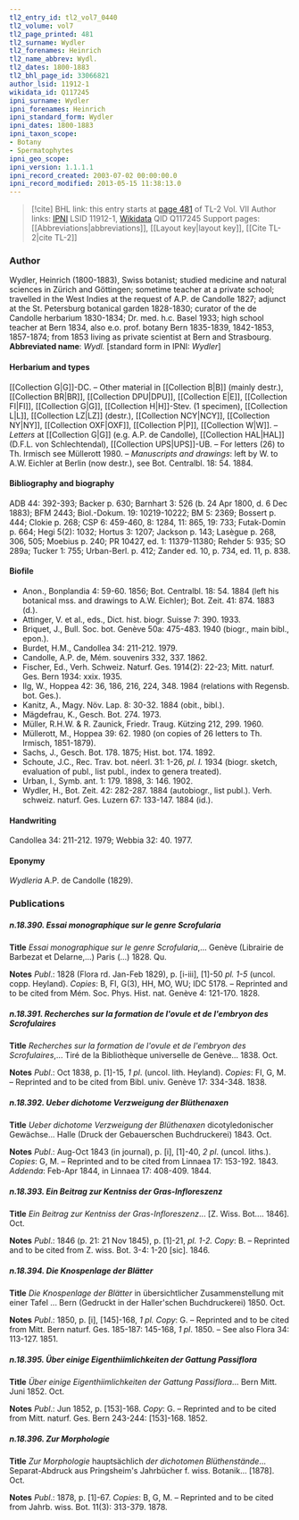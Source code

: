 ```yaml
---
tl2_entry_id: tl2_vol7_0440
tl2_volume: vol7
tl2_page_printed: 481
tl2_surname: Wydler
tl2_forenames: Heinrich
tl2_name_abbrev: Wydl.
tl2_dates: 1800-1883
tl2_bhl_page_id: 33066821
author_lsid: 11912-1
wikidata_id: Q117245
ipni_surname: Wydler
ipni_forenames: Heinrich
ipni_standard_form: Wydler
ipni_dates: 1800-1883
ipni_taxon_scope: 
- Botany
- Spermatophytes
ipni_geo_scope: 
ipni_version: 1.1.1.1
ipni_record_created: 2003-07-02 00:00:00.0
ipni_record_modified: 2013-05-15 11:38:13.0
---
```


> [!cite] BHL link: this entry starts at [page 481](https://www.biodiversitylibrary.org/page/33066821) of TL-2 Vol. VII
> Author links: [IPNI](https://www.ipni.org/a/11912-1) LSID 11912-1, [Wikidata](https://www.wikidata.org/wiki/Q117245) QID Q117245
> Support pages: [[Abbreviations|abbreviations]], [[Layout key|layout key]], [[Cite TL-2|cite TL-2]]

### Author

Wydler, Heinrich (1800-1883), Swiss botanist; studied medicine and natural sciences in Zürich and Göttingen; sometime teacher at a private school; travelled in the West Indies at the request of A.P. de Candolle 1827; adjunct at the St. Petersburg botanical garden 1828-1830; curator of the de Candolle herbarium 1830-1834; Dr. med. h.c. Basel 1933; high school teacher at Bern 1834, also e.o. prof. botany Bern 1835-1839, 1842-1853, 1857-1874; from 1853 living as private scientist at Bern and Strasbourg. 
**Abbreviated name**: *Wydl.* \[standard form in IPNI: *Wydler*\]

#### Herbarium and types

[[Collection G|G]]-DC. – Other material in [[Collection B|B]] (mainly destr.), [[Collection BR|BR]], [[Collection DPU|DPU]], [[Collection E|E]], [[Collection FI|FI]], [[Collection G|G]], [[Collection H|H]]-Stev. (1 specimen), [[Collection L|L]], [[Collection LZ|LZ]] (destr.), [[Collection NCY|NCY]], [[Collection NY|NY]], [[Collection OXF|OXF]], [[Collection P|P]], [[Collection W|W]]. – *Letters* at [[Collection G|G]] (e.g. A.P. de Candolle), [[Collection HAL|HAL]] (D.F.L. von Schlechtendal), [[Collection UPS|UPS]]-UB. – For letters (26) to Th. Irmisch see Müllerott 1980. – *Manuscripts and drawings*: left by W. to A.W. Eichler at Berlin (now destr.), see Bot. Centralbl. 18: 54. 1884.

#### Bibliography and biography

ADB 44: 392-393; Backer p. 630; Barnhart 3: 526 (b. 24 Apr 1800, d. 6 Dec 1883); BFM 2443; Biol.-Dokum. 19: 10219-10222; BM 5: 2369; Bossert p. 444; Clokie p. 268; CSP 6: 459-460, 8: 1284, 11: 865, 19: 733; Futak-Domin p. 664; Hegi 5(2): 1032; Hortus 3: 1207; Jackson p. 143; Lasègue p. 268, 306, 505; Moebius p. 240; PR 10427, ed. 1: 11379-11380; Rehder 5: 935; SO 289a; Tucker 1: 755; Urban-Berl. p. 412; Zander ed. 10, p. 734, ed. 11, p. 838.

#### Biofile

- Anon., Bonplandia 4: 59-60. 1856; Bot. Centralbl. 18: 54. 1884 (left his botanical mss. and drawings to A.W. Eichler); Bot. Zeit. 41: 874. 1883 (d.).
- Attinger, V. et al., eds., Dict. hist. biogr. Suisse 7: 390. 1933.
- Briquet, J., Bull. Soc. bot. Genève 50a: 475-483. 1940 (biogr., main bibl., epon.).
- Burdet, H.M., Candollea 34: 211-212. 1979.
- Candolle, A.P. de, Mém. souvenirs 332, 337. 1862.
- Fischer, Ed., Verh. Schweiz. Naturf. Ges. 1914(2): 22-23; Mitt. naturf. Ges. Bern 1934: xxix. 1935.
- Ilg, W., Hoppea 42: 36, 186, 216, 224, 348. 1984 (relations with Regensb. bot. Ges.).
- Kanitz, A., Magy. Növ. Lap. 8: 30-32. 1884 (obit., bibl.).
- Mägdefrau, K., Gesch. Bot. 274. 1973.
- Müller, R.H.W. & R. Zaunick, Friedr. Traug. Kützing 212, 299. 1960.
- Müllerott, M., Hoppea 39: 62. 1980 (on copies of 26 letters to Th. Irmisch, 1851-1879).
- Sachs, J., Gesch. Bot. 178. 1875; Hist. bot. 174. 1892.
- Schoute, J.C., Rec. Trav. bot. néerl. 31: 1-26, *pl. I.* 1934 (biogr. sketch, evaluation of publ., list publ., index to genera treated).
- Urban, I., Symb. ant. 1: 179. 1898, 3: 146. 1902.
- Wydler, H., Bot. Zeit. 42: 282-287. 1884 (autobiogr., list publ.). Verh. schweiz. naturf. Ges. Luzern 67: 133-147. 1884 (id.).

#### Handwriting

Candollea 34: 211-212. 1979; Webbia 32: 40. 1977.

#### Eponymy

*Wydleria* A.P. de Candolle (1829).

### Publications

##### n.18.390. Essai monographique sur le genre Scrofularia

**Title**
*Essai monographique sur le genre Scrofularia*,... Genève (Librairie de Barbezat et Delarne,...) Paris (...) 1828. Qu.

**Notes**
*Publ*.: 1828 (Flora rd. Jan-Feb 1829), p. \[i-iii\], \[1\]-50 *pl. 1-5* (uncol. copp. Heyland).
*Copies*: B, FI, G(3), HH, MO, WU; IDC 5178. – Reprinted and to be cited from Mém. Soc. Phys. Hist. nat. Genève 4: 121-170. 1828.

##### n.18.391. Recherches sur la formation de l'ovule et de l'embryon des Scrofulaires

**Title**
*Recherches sur la formation de l'ovule et de l'embryon des Scrofulaires*,... Tiré de la Bibliothèque universelle de Genève... 1838. Oct.

**Notes**
*Publ*.: Oct 1838, p. \[1\]-15, *1 pl*. (uncol. lith. Heyland). *Copies*: FI, G, M. – Reprinted and to be cited from Bibl. univ. Genève 17: 334-348. 1838.

##### n.18.392. Ueber dichotome Verzweigung der Blüthenaxen

**Title**
*Ueber dichotome Verzweigung der Blüthenaxen* dicotyledonischer Gewächse... Halle (Druck der Gebauerschen Buchdruckerei) 1843. Oct.

**Notes**
*Publ*.: Aug-Oct 1843 (in journal), p. \[i\], \[1\]-40, *2 pl*. (uncol. liths.). *Copies*: G, M. – Reprinted and to be cited from Linnaea 17: 153-192. 1843.
*Addenda*: Feb-Apr 1844, in Linnaea 17: 408-409. 1844.

##### n.18.393. Ein Beitrag zur Kentniss der Gras-Infloreszenz

**Title**
*Ein Beitrag zur Kentniss der Gras-Infloreszenz*... \[Z. Wiss. Bot.... 1846\]. Oct.

**Notes**
*Publ*.: 1846 (p. 21: 21 Nov 1845), p. \[1\]-21, *pl. 1-2. Copy*: B. – Reprinted and to be cited from Z. wiss. Bot. 3-4: 1-20 \[sic\]. 1846.

##### n.18.394. Die Knospenlage der Blätter

**Title**
*Die Knospenlage der Blätter* in übersichtlicher Zusammenstellung mit einer Tafel ... Bern (Gedruckt in der Haller'schen Buchdruckerei) 1850. Oct.

**Notes**
*Publ*.: 1850, p. \[i\], \[145\]-168, *1 pl. Copy*: G. – Reprinted and to be cited from Mitt. Bern naturf. Ges. 185-187: 145-168, *1 pl*. 1850. – See also Flora 34: 113-127. 1851.

##### n.18.395. Über einige Eigenthiimlichkeiten der Gattung Passiflora

**Title**
*Über einige Eigenthiimlichkeiten der Gattung Passiflora*... Bern Mitt. Juni 1852. Oct.

**Notes**
*Publ*.: Jun 1852, p. \[153\]-168. *Copy*: G. – Reprinted and to be cited from Mitt. naturf. Ges. Bern 243-244: \[153\]-168. 1852.

##### n.18.396. Zur Morphologie

**Title**
*Zur Morphologie* hauptsächlich *der dichotomen Blüthenstände*... Separat-Abdruck aus Pringsheim's Jahrbücher f. wiss. Botanik... \[1878\]. Oct.

**Notes**
*Publ*.: 1878, p. \[1\]-67. *Copies*: B, G, M. – Reprinted and to be cited from Jahrb. wiss. Bot. 11(3): 313-379. 1878.

